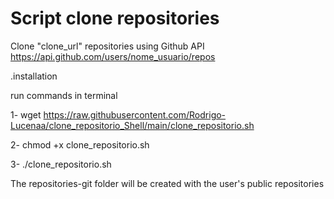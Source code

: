 <h1>Script clone repositories</h1>

Clone "clone_url" repositories using Github API https://api.github.com/users/nome_usuario/repos

.installation


run commands in terminal

1- wget https://raw.githubusercontent.com/Rodrigo-Lucenaa/clone_repositorio_Shell/main/clone_repositorio.sh

2- chmod +x clone_repositorio.sh

3- ./clone_repositorio.sh


The repositories-git folder will be created with the user's public repositories

